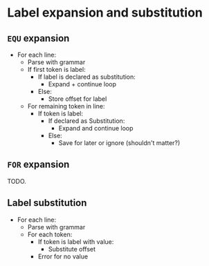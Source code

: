 # Label expansion and substitution

## `EQU` expansion

- For each line:
  - Parse with grammar
  - If first token is label:
    - If label is declared as substitution:
      - Expand + continue loop
    - Else:
      - Store offset for label
  - For remaining token in line:
    - If token is label:
      - If declared as Substitution:
        - Expand and continue loop
      - Else:
        - Save for later or ignore (shouldn't matter?)

## `FOR` expansion

TODO.

## Label substitution

- For each line:
  - Parse with grammar
  - For each token:
    - If token is label with value:
      - Substitute offset
    - Error for no value
